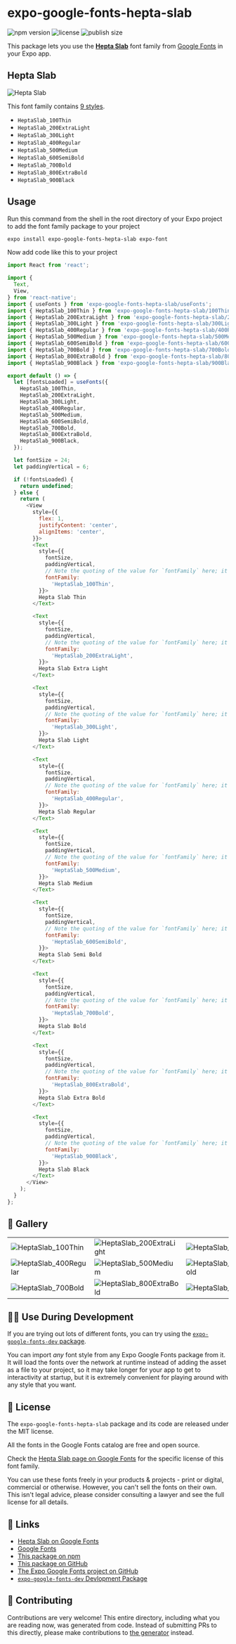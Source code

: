 # expo-google-fonts-hepta-slab

![npm version](https://flat.badgen.net/npm/v/expo-google-fonts-hepta-slab)
![license](https://flat.badgen.net/github/license/expo/google-fonts)
![publish size](https://flat.badgen.net/packagephobia/install/expo-google-fonts-hepta-slab)

This package lets you use the [**Hepta Slab**](https://fonts.google.com/specimen/Hepta+Slab) font family from [Google Fonts](https://fonts.google.com/) in your Expo app.

## Hepta Slab

![Hepta Slab](./font-family.png)

This font family contains [9 styles](#-gallery).

- `HeptaSlab_100Thin`
- `HeptaSlab_200ExtraLight`
- `HeptaSlab_300Light`
- `HeptaSlab_400Regular`
- `HeptaSlab_500Medium`
- `HeptaSlab_600SemiBold`
- `HeptaSlab_700Bold`
- `HeptaSlab_800ExtraBold`
- `HeptaSlab_900Black`

## Usage

Run this command from the shell in the root directory of your Expo project to add the font family package to your project
```sh
expo install expo-google-fonts-hepta-slab expo-font
```

Now add code like this to your project
```js
import React from 'react';

import {
  Text,
  View,
} from 'react-native';
import { useFonts } from 'expo-google-fonts-hepta-slab/useFonts';
import { HeptaSlab_100Thin } from 'expo-google-fonts-hepta-slab/100Thin';
import { HeptaSlab_200ExtraLight } from 'expo-google-fonts-hepta-slab/200ExtraLight';
import { HeptaSlab_300Light } from 'expo-google-fonts-hepta-slab/300Light';
import { HeptaSlab_400Regular } from 'expo-google-fonts-hepta-slab/400Regular';
import { HeptaSlab_500Medium } from 'expo-google-fonts-hepta-slab/500Medium';
import { HeptaSlab_600SemiBold } from 'expo-google-fonts-hepta-slab/600SemiBold';
import { HeptaSlab_700Bold } from 'expo-google-fonts-hepta-slab/700Bold';
import { HeptaSlab_800ExtraBold } from 'expo-google-fonts-hepta-slab/800ExtraBold';
import { HeptaSlab_900Black } from 'expo-google-fonts-hepta-slab/900Black';

export default () => {
  let [fontsLoaded] = useFonts({
    HeptaSlab_100Thin,
    HeptaSlab_200ExtraLight,
    HeptaSlab_300Light,
    HeptaSlab_400Regular,
    HeptaSlab_500Medium,
    HeptaSlab_600SemiBold,
    HeptaSlab_700Bold,
    HeptaSlab_800ExtraBold,
    HeptaSlab_900Black,
  });

  let fontSize = 24;
  let paddingVertical = 6;

  if (!fontsLoaded) {
    return undefined;
  } else {
    return (
      <View
        style={{
          flex: 1,
          justifyContent: 'center',
          alignItems: 'center',
        }}>
        <Text
          style={{
            fontSize,
            paddingVertical,
            // Note the quoting of the value for `fontFamily` here; it expects a string!
            fontFamily:
              'HeptaSlab_100Thin',
          }}>
          Hepta Slab Thin
        </Text>

        <Text
          style={{
            fontSize,
            paddingVertical,
            // Note the quoting of the value for `fontFamily` here; it expects a string!
            fontFamily:
              'HeptaSlab_200ExtraLight',
          }}>
          Hepta Slab Extra Light
        </Text>

        <Text
          style={{
            fontSize,
            paddingVertical,
            // Note the quoting of the value for `fontFamily` here; it expects a string!
            fontFamily:
              'HeptaSlab_300Light',
          }}>
          Hepta Slab Light
        </Text>

        <Text
          style={{
            fontSize,
            paddingVertical,
            // Note the quoting of the value for `fontFamily` here; it expects a string!
            fontFamily:
              'HeptaSlab_400Regular',
          }}>
          Hepta Slab Regular
        </Text>

        <Text
          style={{
            fontSize,
            paddingVertical,
            // Note the quoting of the value for `fontFamily` here; it expects a string!
            fontFamily:
              'HeptaSlab_500Medium',
          }}>
          Hepta Slab Medium
        </Text>

        <Text
          style={{
            fontSize,
            paddingVertical,
            // Note the quoting of the value for `fontFamily` here; it expects a string!
            fontFamily:
              'HeptaSlab_600SemiBold',
          }}>
          Hepta Slab Semi Bold
        </Text>

        <Text
          style={{
            fontSize,
            paddingVertical,
            // Note the quoting of the value for `fontFamily` here; it expects a string!
            fontFamily:
              'HeptaSlab_700Bold',
          }}>
          Hepta Slab Bold
        </Text>

        <Text
          style={{
            fontSize,
            paddingVertical,
            // Note the quoting of the value for `fontFamily` here; it expects a string!
            fontFamily:
              'HeptaSlab_800ExtraBold',
          }}>
          Hepta Slab Extra Bold
        </Text>

        <Text
          style={{
            fontSize,
            paddingVertical,
            // Note the quoting of the value for `fontFamily` here; it expects a string!
            fontFamily:
              'HeptaSlab_900Black',
          }}>
          Hepta Slab Black
        </Text>
      </View>
    );
  }
};

```

## 🔡 Gallery


||||
|-|-|-|
|![HeptaSlab_100Thin](.//100Thin/HeptaSlab_100Thin.ttf.png)|![HeptaSlab_200ExtraLight](.//200ExtraLight/HeptaSlab_200ExtraLight.ttf.png)|![HeptaSlab_300Light](.//300Light/HeptaSlab_300Light.ttf.png)||
|![HeptaSlab_400Regular](.//400Regular/HeptaSlab_400Regular.ttf.png)|![HeptaSlab_500Medium](.//500Medium/HeptaSlab_500Medium.ttf.png)|![HeptaSlab_600SemiBold](.//600SemiBold/HeptaSlab_600SemiBold.ttf.png)||
|![HeptaSlab_700Bold](.//700Bold/HeptaSlab_700Bold.ttf.png)|![HeptaSlab_800ExtraBold](.//800ExtraBold/HeptaSlab_800ExtraBold.ttf.png)|![HeptaSlab_900Black](.//900Black/HeptaSlab_900Black.ttf.png)||


## 👩‍💻 Use During Development

If you are trying out lots of different fonts, you can try using the [`expo-google-fonts-dev` package](https://github.com/freeboub/google-fonts/tree/master/font-packages/dev#readme).

You can import *any* font style from any Expo Google Fonts package from it. It will load the fonts
over the network at runtime instead of adding the asset as a file to your project, so it may take longer
for your app to get to interactivity at startup, but it is extremely convenient
for playing around with any style that you want.

## 📖 License

The `expo-google-fonts-hepta-slab` package and its code are released under the MIT license.

All the fonts in the Google Fonts catalog are free and open source.

Check the [Hepta Slab page on Google Fonts](https://fonts.google.com/specimen/Hepta+Slab) for the specific license of this font family.

You can use these fonts freely in your products & projects - print or digital, commercial or otherwise. However, you can't sell the fonts on their own. This isn't legal advice, please consider consulting a lawyer and see the full license for all details.

## 🔗 Links

- [Hepta Slab on Google Fonts](https://fonts.google.com/specimen/Hepta+Slab)
- [Google Fonts](https://fonts.google.com/)
- [This package on npm](https://www.npmjs.com/package/expo-google-fonts-hepta-slab)
- [This package on GitHub](https://github.com/freeboub/google-fonts/tree/master/font-packages/hepta-slab)
- [The Expo Google Fonts project on GitHub](https://github.com/freeboub/google-fonts)
- [`expo-google-fonts-dev` Devlopment Package](https://github.com/freeboub/google-fonts/tree/master/font-packages/dev)

## 🤝 Contributing

Contributions are very welcome! This entire directory, including what you are reading now, was generated from code. Instead of submitting PRs to this directly, please make contributions to [the generator](https://github.com/freeboub/google-fonts/tree/master/packages/generator) instead.
